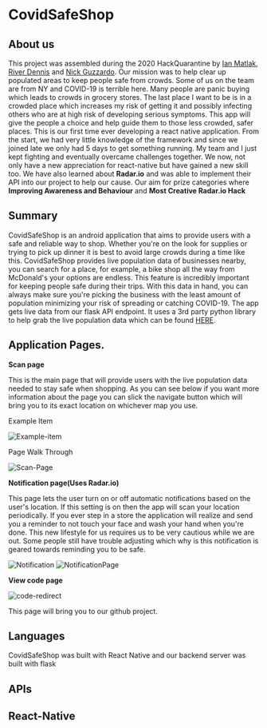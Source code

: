 # CovidSafeShop

## About us

This project was assembled during the 2020 HackQuarantine by [Ian Matlak](https://github.com/mnai01), [River Dennis](https://github.com/scifipanda) and [Nick Guzzardo](https://github.com/NickGuz). Our mission was to help clear up populated areas to keep people safe from crowds. Some of us on the team are from NY and COVID-19 is terrible here. Many people are panic buying which leads to crowds in grocery stores. The last place I want to be is in a crowded place which increases my risk of getting it and possibly infecting others who are at high risk of developing serious symptoms. This app will give the people a choice and help guide them to those less crowded, safer places. This is our first time ever developing a react native application. From the start, we had very little knowledge of the framework and since we joined late we only had 5 days to get something running. My team and I just kept fighting and eventually overcame challenges together. We now, not only have a new appreciation for react-native but have gained a new skill too. We have also learned about **Radar.io** and was able to implement their API into our project to help our cause. Our aim for prize categories where **Improving Awareness and Behaviour** 
and **Most Creative Radar.io Hack**

## Summary

CovidSafeShop is an android application that aims to provide users with a safe and reliable way to shop. Whether you're on the look for supplies or trying to pick up dinner it is best to avoid large crowds during a time like this. CovidSafeShop provides live population data of businesses nearby, you can search for a place, for example, a bike shop all the way from McDonald's your options are endless.
This feature is incredibly important for keeping people safe during their trips. With this data in hand, you can always make sure you're picking the business with the least amount of population minimizing your risk of spreading or catching COVID-19.
The app gets live data from our flask API endpoint. It uses a 3rd party python library to help grab the live population data which can be found [HERE](https://github.com/m-wrzr/populartimes).

## Application Pages.

**Scan page**

This is the main page that will provide users with the live population data needed to stay safe when shopping. As you can see below if you want more information about the page you can slick the navigate button which will bring you to its exact location on whichever map you use.

Example Item

![Example-item](assets/ExampleResult.JPG)

Page Walk Through

![Scan-Page](assets/ScanPage.gif)

**Notification page(Uses Radar.io)**

This page lets the user turn on or off automatic notifications based on the user's location. If this setting is on then the app will scan your location periodically. If you ever step in a store the application will realize and send you a reminder to not touch your face and wash your hand when you're done. This new lifestyle for us requires us to be very cautious while we are out. Some people still have trouble adjusting which why is this notification is geared towards reminding you to be safe.

![Notification](assets/Notification.JPG)
![NotificationPage](assets/NotificationPage.JPG)

**View code page**

![code-redirect](assets/CodePage.JPG)

This page will bring you to our github project.

## Languages

CovidSafeShop was built with React Native and our backend server was built with flask

## APIs

## React-Native
